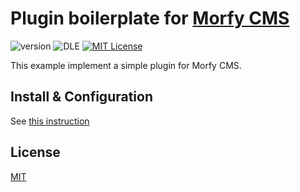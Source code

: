 # Plugin boilerplate for [Morfy CMS](http://morfy.org/)

![version](https://img.shields.io/badge/version-1.0.0-brightgreen.svg?style=flat-square "Version")
![DLE](https://img.shields.io/badge/Morfy-2.x-green.svg?style=flat-square "Morfy Version")
[![MIT License](https://img.shields.io/badge/license-MIT-blue.svg?style=flat-square)](https://github.com/pafnuty-morfy-plugins/morfy-plugin-boilerplate/master/LICENSE)

This example implement a simple plugin for Morfy CMS.

## Install & Configuration
See [this instruction](http://morfy.org/documentation/plugins/plugins-installation)

## License 
[MIT](https://github.com/pafnuty-morfy-plugins/morfy-plugin-boilerplate/blob/master/LICENSE)






